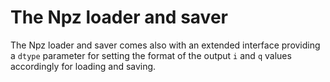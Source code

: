 # The Npz loader and saver

The Npz loader and saver comes also with an extended interface providing a `dtype` parameter
for setting the format of the output `i` and `q` values accordingly for loading and saving.